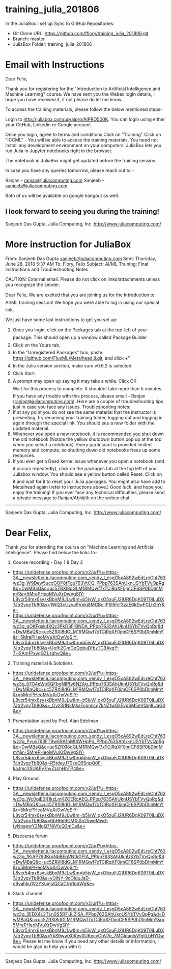 # training_julia_201806
In the JuliaBox I set up Sync to GitHub Repositories:
- Git Clone URL: https://github.com/fflory/training_julia_201806.git
- Branch: master
- JuliaBox Folder: training_julia_201806

# Email with Instructions
Dear Felix,

Thank you for registering for the "Introduction to Artificial Intelligence and Machine Learning" course. We have sent you the Webex login details, I hope you have received it, if not please do let me know.

To access the training materials, please follow the below mentioned steps-

Login to http://juliabox.com/up/aipro/AIPRO500K. You can login using either your GitHub, Linkedin or Google account

Once you login, agree to terms and conditions
Click on "Training"
Click on "ICCML" - You will be able to access the training materials.
You need not install any development environment on your computers. JuliaBox lets you run Julia in Jupyter notebooks right in the browser.

The notebook in JuliaBox might get updated before the training session.

In case you have any queries tomorrow, please reach out to -

Ranjan - ranjan@juliacomputing.com 
Sanjeeb - sanjeeb@juliacomputing.com

Both of us will be available on google hangout as well. 

I look forward to seeing you during the training!
---
Sanjeeb Das Gupta,
Julia Computing, Inc.
http://www.juliacomputing.com/

# More instruction for JuliaBox
From:	Sanjeeb Das Gupta <sanjeeb@juliacomputing.com>
Sent:	Thursday, June 28, 2018 5:37 AM
To:	Flory, Felix
Subject:	AI/ML Training: Final Instructions and Troubleshooting Notes

CAUTION: External email. Please do not click on links/attachments unless you recognize the 
sender.
 
Dear Felix,
We are excited that you are joining us for the Introduction to AI/ML training session! We hope 
you were able to log in using our special link. 
 
We just have some last instructions to get you set up: 
1.	Once you login, click on the Packages tab at the top-left of your package. This should 
open up a window called Package Builder 
2.	Click on the Yours tab.  
3.	In the "Unregistered Packages" box, 
paste: https://github.com/FluxML/Metalhead.jl.git, and click +" 
4.	In the Julia version section, make sure v0.6.2 is selected.  
5.	 Click Start.  
6.	 A prompt may open up saying it may take a while. Click OK  
Wait for this process to complete. It shouldnt take more than 5 minutes. 
If you have any trouble with this process, please email - Ranjan (ranjan@juliacomputing.com). 
Here are a couple of troubleshooting tips just in case you face any issues. 
Troubleshooting notes: 
1.	If at any point you do not see the same material that the instructor is presenting, try 
renaming your training folder, logging out and logging in again through the special link. 
You should see a new folder with the updated material.  
2.	Whenever you open a new notebook, it is recommended you shut down the old 
notebook (Notice the yellow shutdown button pop up at the top when you select a 
notebook). Every participant is provided limited memory and compute, so shutting down 
old notebooks frees up some resources.  
3.	If you ever get a Dead kernel issue whenever you open a notebook (and it occurs 
repeatedly), click on the packages tab at the top left of your Juliabox window. You 
should see a yellow button called Reset. Click on it and wait for it to reset your Julia 
packages. You might also have add to Metalhead again (refer to instructions above.) 
Good luck, and hope you enjoy the training!
If you ever face any technical difficulties, please send a private message to Ranjan/Abhijith on 
the webex chat. 
--- 
Sanjeeb Das Gupta, 
Julia Computing, Inc. 
http://www.juliacomputing.com/
 
# Dear Felix,
Thank you for attending the course on "Machine Learning and Artificial Intelligence". Please find below the links to-
1.	Course recording - Day 1 & Day 2
   - https://urldefense.proofpoint.com/v2/url?u=https-3A__newsletter.juliacomputing.com_sendy_l_esgO5xA892wEdLreChf763wz3g_W9Dew5uccOOP8fFgu763VtCQ_PPbp763SAhUknUSYbTVvQpRg&d=DwMBaQ&c=uc5ZRXl8dGLM1RMQwf7xTCjRqXF0jmCF6SP0bDlmMmY&r=5MrePHeoMVuXrDwVgSIY-L8vcr54mx6syskBbnM9JLw&m=b5jvW_qxO5xuFJ2IUR6DqK09T0iLuDX7Jtr2yqyTb80&s=1WQ3cUzva9Vpkj8MGBcIiPSl5fcf3zaE6kEwFCLh2hY&e=
   - https://urldefense.proofpoint.com/v2/url?u=https-3A__newsletter.juliacomputing.com_sendy_l_esgO5xA892wEdLreChf763wz3g_gOKFgskdXQz3PkD8FrBNDA_PPbp763SAhUknUSYbTVvQpRg&d=DwMBaQ&c=uc5ZRXl8dGLM1RMQwf7xTCjRqXF0jmCF6SP0bDlmMmY&r=5MrePHeoMVuXrDwVgSIY-L8vcr54mx6syskBbnM9JLw&m=b5jvW_qxO5xuFJ2IUR6DqK09T0iLuDX7Jtr2yqyTb80&s=Uofh2GmGeQgbuDfbzTC9AvqY-7HSAm1PxvqGZLsqhvQ&e=
2.	Training material & Solutions 
  - https://urldefense.proofpoint.com/v2/url?u=https-3A__newsletter.juliacomputing.com_sendy_l_esgO5xA892wEdLreChf763wz3g_57O4eWpSQFbgNIPfy6NZAg_PPbp763SAhUknUSYbTVvQpRg&d=DwMBaQ&c=uc5ZRXl8dGLM1RMQwf7xTCjRqXF0jmCF6SP0bDlmMmY&r=5MrePHeoMVuXrDwVgSIY-L8vcr54mx6syskBbnM9JLw&m=b5jvW_qxO5xuFJ2IUR6DqK09T0iLuDX7Jtr2yqyTb80&s=_Cvz3j1NkMksFcpmlcq7kNZtwGsEvpSM5m1Qql8UaG0&e=
3.	Presentation used by Prof. Alan Edelman
 - https://urldefense.proofpoint.com/v2/url?u=https-3A__newsletter.juliacomputing.com_sendy_l_esgO5xA892wEdLreChf763wz3g_Pyuv763FT9w69A1bMf4WHpPg_PPbp763SAhUknUSYbTVvQpRg&d=DwMBaQ&c=uc5ZRXl8dGLM1RMQwf7xTCjRqXF0jmCF6SP0bDlmMmY&r=5MrePHeoMVuXrDwVgSIY-L8vcr54mx6syskBbnM9JLw&m=b5jvW_qxO5xuFJ2IUR6DqK09T0iLuDX7Jtr2yqyTb80&s=R5tdeyJ70seQ9SnpQ0F-kaJmc3SUAPv7nvZzchHhTP4&e=
4.	Play Ground 
 - https://urldefense.proofpoint.com/v2/url?u=https-3A__newsletter.juliacomputing.com_sendy_l_esgO5xA892wEdLreChf763wz3g_Wc0gjE0R1kzLmKZOERdAEQ_PPbp763SAhUknUSYbTVvQpRg&d=DwMBaQ&c=uc5ZRXl8dGLM1RMQwf7xTCjRqXF0jmCF6SP0bDlmMmY&r=5MrePHeoMVuXrDwVgSIY-L8vcr54mx6syskBbnM9JLw&m=b5jvW_qxO5xuFJ2IUR6DqK09T0iLuDX7Jtr2yqyTb80&s=6bH6e9CMXISn25weMwd-fyNnapwY2NgQ7NiVfuQ3mDs&e=
5.	Discourse forum 
 - https://urldefense.proofpoint.com/v2/url?u=https-3A__newsletter.juliacomputing.com_sendy_l_esgO5xA892wEdLreChf763wz3g_fKiAP763KrqNbBEqVNtkGFtA_PPbp763SAhUknUSYbTVvQpRg&d=DwMBaQ&c=uc5ZRXl8dGLM1RMQwf7xTCjRqXF0jmCF6SP0bDlmMmY&r=5MrePHeoMVuXrDwVgSIY-L8vcr54mx6syskBbnM9JLw&m=b5jvW_qxO5xuFJ2IUR6DqK09T0iLuDX7Jtr2yqyTb80&s=yOlNY-9cOIduJaD-c9vahku1VzYKumjzQCaCVp1odWg&e=
6.	Slack channel 
 - https://urldefense.proofpoint.com/v2/url?u=https-3A__newsletter.juliacomputing.com_sendy_l_esgO5xA892wEdLreChf763wz3g_3EDX4L2TLn0S5B7iJLZl5A_PPbp763SAhUknUSYbTVvQpRg&d=DwMBaQ&c=uc5ZRXl8dGLM1RMQwf7xTCjRqXF0jmCF6SP0bDlmMmY&r=5MrePHeoMVuXrDwVgSIY-L8vcr54mx6syskBbnM9JLw&m=b5jvW_qxO5xuFJ2IUR6DqK09T0iLuDX7Jtr2yqyTb80&s=Yk89wwX0Kev0UKecyCpV7e_7MGIdaqjsVfgliLbHYDw&e=
Please let me know if you need any other details or information, I would be glad to help you with it.
---
Sanjeeb Das Gupta,
Julia Computing, Inc.
http://www.juliacomputing.com/

